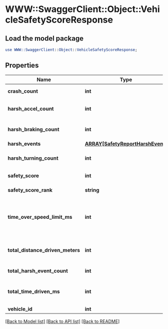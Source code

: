 # WWW::SwaggerClient::Object::VehicleSafetyScoreResponse

## Load the model package
```perl
use WWW::SwaggerClient::Object::VehicleSafetyScoreResponse;
```

## Properties
Name | Type | Description | Notes
------------ | ------------- | ------------- | -------------
**crash_count** | **int** | Crash event count | [optional] 
**harsh_accel_count** | **int** | Harsh acceleration event count | [optional] 
**harsh_braking_count** | **int** | Harsh braking event count | [optional] 
**harsh_events** | [**ARRAY[SafetyReportHarshEvent]**](SafetyReportHarshEvent.md) |  | [optional] 
**harsh_turning_count** | **int** | Harsh turning event count | [optional] 
**safety_score** | **int** | Safety Score | [optional] 
**safety_score_rank** | **string** | Safety Score Rank | [optional] 
**time_over_speed_limit_ms** | **int** | Amount of time driven over the speed limit in milliseconds | [optional] 
**total_distance_driven_meters** | **int** | Total distance driven in meters | [optional] 
**total_harsh_event_count** | **int** | Total harsh event count | [optional] 
**total_time_driven_ms** | **int** | Amount of time driven in milliseconds | [optional] 
**vehicle_id** | **int** | Vehicle ID | [optional] 

[[Back to Model list]](../README.md#documentation-for-models) [[Back to API list]](../README.md#documentation-for-api-endpoints) [[Back to README]](../README.md)



